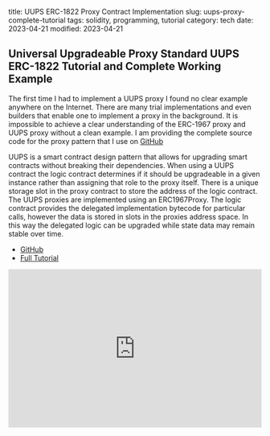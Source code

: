 title: UUPS ERC-1822 Proxy Contract Implementation
slug: uups-proxy-complete-tutorial
tags: solidity, programming, tutorial
category: tech
date: 2023-04-21
modified: 2023-04-21

## Universal Upgradeable Proxy Standard UUPS ERC-1822 Tutorial and Complete Working Example

The first time I had to implement a UUPS proxy I found no clear example anywhere on the Internet.  There are many trial implementations and even builders that enable one to implement a proxy in the background. It is impossible to achieve a clear understanding of the ERC-1967 proxy and UUPS proxy without a clean example.  I am providing the complete source code for the proxy pattern that I use on [GitHub](https://github.com/jac18281828/uupsproxy)

UUPS is a smart contract design pattern that allows for upgrading smart contracts without breaking their dependencies. When using a UUPS contract the logic contract determines if it should be upgradeable in a given instance rather than assigning that role to the proxy itself.  There is a unique storage slot in the proxy contract to store the address of the logic contract.  The UUPS proxies are implemented using an ERC1967Proxy.  The logic contract provides the delegated implementation bytecode for particular calls, however the data is stored in slots in the proxies address space.    In this way the delegated logic can be upgraded while state data may remain stable over time.

* [GitHub](https://github.com/jac18281828/uupsproxy)
* [Full Tutorial](https://youtu.be/L7rqTXN9tTM)

<iframe width="100%" height="315" src="https://www.youtube.com/embed/L7rqTXN9tTM" title="YouTube video player" frameborder="0" allow="accelerometer; autoplay; clipboard-write; encrypted-media; gyroscope; picture-in-picture; web-share" allowfullscreen></iframe>


